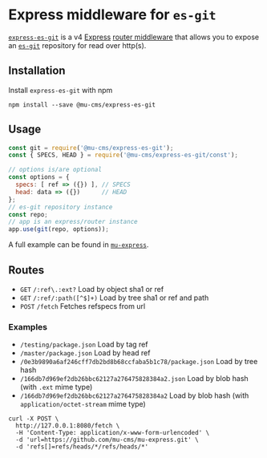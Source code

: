 # Express middleware for `es-git`

[`express-es-git`](https://github.com/mu-cms/express-es-git/) is a v4 [Express](https://expressjs.com/) [router middleware](http://expressjs.com/en/4x/api.html#router) that allows you to expose an [`es-git`](https://github.com/mariusGundersen/es-git/) repository for read over http(s).

## Installation

Install `express-es-git` with npm

```shell
npm install --save @mu-cms/express-es-git
```

## Usage

```javascript
const git = require('@mu-cms/express-es-git');
const { SPECS, HEAD } = require('@mu-cms/express-es-git/const');

// options is/are optional
const options = {
  specs: [ ref => ({}) ], // SPECS
  head: data => ({})      // HEAD
};
// es-git repository instance
const repo;
// app is an express/router instance
app.use(git(repo, options));
```

A full example can be found in [`mu-express`](https://github.com/mu-cms/mu-express).

## Routes

- `GET` `/:ref\.:ext?`
  Load by object sha1 or ref
- `GET` `/:ref/:path([^$]+)`
  Load by tree sha1 or ref and path
- `POST` `/fetch`
  Fetches refspecs from url

### Examples

- `/testing/package.json`
  Load by tag ref
- `/master/package.json`
  Load by head ref
- `/0e3b9890a6af246cff7db2bd8b68ccfaba5b1c78/package.json`
  Load by tree hash
- `/166db7d969ef2db26bbc62127a276475828384a2.json`
  Load by blob hash (with `.ext` mime type)
- `/166db7d969ef2db26bbc62127a276475828384a2`
  Load by blob hash (with `application/octet-stream` mime type)

```shell
curl -X POST \
  http://127.0.0.1:8080/fetch \
  -H 'Content-Type: application/x-www-form-urlencoded' \
  -d 'url=https://github.com/mu-cms/mu-express.git' \
  -d 'refs[]=refs/heads/*/refs/heads/*'
  ```
